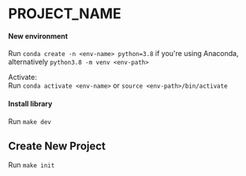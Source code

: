 # PROJECT_NAME

#### New environment

Run `conda create -n <env-name> python=3.8` if you're using Anaconda, alternatively `python3.8 -m venv <env-path>`

Activate: <br>
Run `conda activate <env-name>` or `source <env-path>/bin/activate`

#### Install library
Run `make dev`

## Create New Project
Run `make init`
